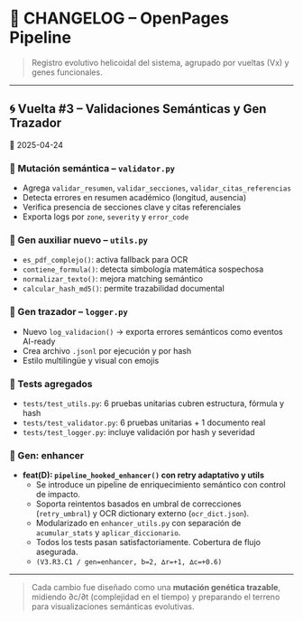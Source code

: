 # 📜 CHANGELOG – OpenPages Pipeline
> Registro evolutivo helicoidal del sistema, agrupado por vueltas (Vx) y genes funcionales.

---

## 🌀 Vuelta #3 – Validaciones Semánticas y Gen Trazador
📅 2025-04-24

### 🧠 Mutación semántica – `validator.py`
- Agrega `validar_resumen`, `validar_secciones`, `validar_citas_referencias`
- Detecta errores en resumen académico (longitud, ausencia)
- Verifica presencia de secciones clave y citas referenciales
- Exporta logs por `zone`, `severity` y `error_code`

### 🧩 Gen auxiliar nuevo – `utils.py`
- `es_pdf_complejo()`: activa fallback para OCR
- `contiene_formula()`: detecta simbología matemática sospechosa
- `normalizar_texto()`: mejora matching semántico
- `calcular_hash_md5()`: permite trazabilidad documental

### 🧬 Gen trazador – `logger.py`
- Nuevo `log_validacion()` → exporta errores semánticos como eventos AI-ready
- Crea archivo `.jsonl` por ejecución y por hash
- Estilo multilingüe y visual con emojis

### 🧪 Tests agregados
- `tests/test_utils.py`: 6 pruebas unitarias cubren estructura, fórmula y hash
- `tests/test_validator.py`: 6 pruebas unitarias + 1 documento real
- `tests/test_logger.py`: incluye validación por hash y severidad

### 🧬 Gen: enhancer
- **feat(D): `pipeline_hooked_enhancer()` con retry adaptativo y utils**
  - Se introduce un pipeline de enriquecimiento semántico con control de impacto.
  - Soporta reintentos basados en umbral de correcciones (`retry_umbral`) y OCR dictionary externo (`ocr_dict.json`).
  - Modularizado en `enhancer_utils.py` con separación de `acumular_stats` y `aplicar_diccionario`.
  - Todos los tests pasan satisfactoriamente. Cobertura de flujo asegurada.
  - `(V3.R3.C1 / gen=enhancer, b=2, ∆r=+1, ∆c=+0.6)`

---

> Cada cambio fue diseñado como una **mutación genética trazable**, midiendo ∂c/∂t (complejidad en el tiempo) y preparando el terreno para visualizaciones semánticas evolutivas.
